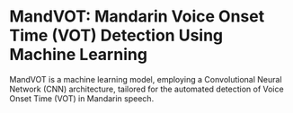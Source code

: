 # MandVOT: Mandarin Voice Onset Time (VOT) Detection Using Machine Learning 
MandVOT is a machine learning model, employing a Convolutional Neural Network (CNN) architecture, tailored for the automated detection of Voice Onset Time (VOT) in Mandarin speech.
